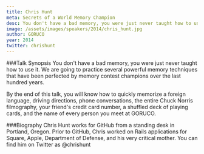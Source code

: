 ```yaml
---
title: Chris Hunt
meta: Secrets of a World Memory Champion
desc: You don't have a bad memory, you were just never taught how to use it. We are going to practice several powerful memory techniques that have been perfected by memory contest champions over the last hundred years.
image: /assets/images/speakers/2014/chris_hunt.jpg
author: GORUCO
year: 2014
twitter: chrishunt
---
```


###Talk Synopsis
You don't have a bad memory, you were just never taught how to use it. We are going to practice several powerful memory techniques that have been perfected by memory contest champions over the last hundred years.

By the end of this talk, you will know how to quickly memorize a foreign language, driving directions, phone conversations, the entire Chuck Norris filmography, your friend's credit card number, a shuffled deck of playing cards, and the name of every person you meet at GORUCO.


###Biography
Chris Hunt works for GitHub from a standing desk in Portland, Oregon. Prior to GitHub, Chris worked on Rails applications for Square, Apple, Department of Defense, and his very critical mother. You can find him on Twitter as @chrishunt

